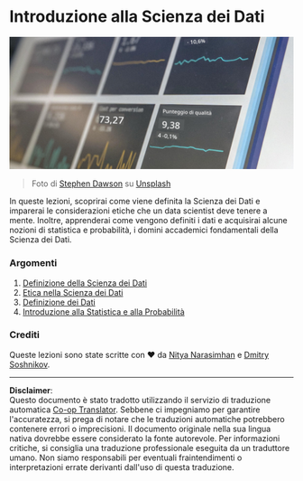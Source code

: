 <!--
CO_OP_TRANSLATOR_METADATA:
{
  "original_hash": "696a8474a01054281704cbfb09148949",
  "translation_date": "2025-08-28T11:18:33+00:00",
  "source_file": "1-Introduction/README.md",
  "language_code": "it"
}
-->
# Introduzione alla Scienza dei Dati

![dati in azione](../../../translated_images/data.48e22bb7617d8d92188afbc4c48effb920ba79f5cebdc0652cd9f34bbbd90c18.it.jpg)
> Foto di <a href="https://unsplash.com/@dawson2406?utm_source=unsplash&utm_medium=referral&utm_content=creditCopyText">Stephen Dawson</a> su <a href="https://unsplash.com/s/photos/data?utm_source=unsplash&utm_medium=referral&utm_content=creditCopyText">Unsplash</a>
  
In queste lezioni, scoprirai come viene definita la Scienza dei Dati e imparerai le considerazioni etiche che un data scientist deve tenere a mente. Inoltre, apprenderai come vengono definiti i dati e acquisirai alcune nozioni di statistica e probabilità, i domini accademici fondamentali della Scienza dei Dati.

### Argomenti

1. [Definizione della Scienza dei Dati](01-defining-data-science/README.md)
2. [Etica nella Scienza dei Dati](02-ethics/README.md)
3. [Definizione dei Dati](03-defining-data/README.md)
4. [Introduzione alla Statistica e alla Probabilità](04-stats-and-probability/README.md)

### Crediti

Queste lezioni sono state scritte con ❤️ da [Nitya Narasimhan](https://twitter.com/nitya) e [Dmitry Soshnikov](https://twitter.com/shwars).

---

**Disclaimer**:  
Questo documento è stato tradotto utilizzando il servizio di traduzione automatica [Co-op Translator](https://github.com/Azure/co-op-translator). Sebbene ci impegniamo per garantire l'accuratezza, si prega di notare che le traduzioni automatiche potrebbero contenere errori o imprecisioni. Il documento originale nella sua lingua nativa dovrebbe essere considerato la fonte autorevole. Per informazioni critiche, si consiglia una traduzione professionale eseguita da un traduttore umano. Non siamo responsabili per eventuali fraintendimenti o interpretazioni errate derivanti dall'uso di questa traduzione.
